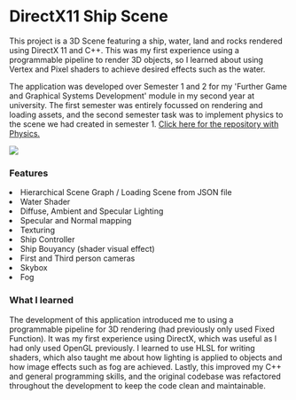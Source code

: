 # DirectX11 Ship Scene

This project is a 3D Scene featuring a ship, water, land and rocks rendered using DirectX 11 and C++. This was my first experience using a programmable pipeline to render 3D objects, so I learned about using Vertex and Pixel shaders to achieve desired effects such as the water.

The application was developed over Semester 1 and 2 for my 'Further Game and Graphical Systems Development' module in my second year at university. The first semester was entirely focussed on rendering and loading assets, and the second semester task was to implement physics to the scene we had created in semester 1. [Click here for the repository with Physics.](https://github.com/AnthonySturdy/DX11-ShipScene-Physics)

<img src="https://github.com/AnthonySturdy/AnthonySturdy/blob/master/Ship_1.gif?raw=true">

### Features
<li>Hierarchical Scene Graph / Loading Scene from JSON file</li>
<li>Water Shader</li>
<li>Diffuse, Ambient and Specular Lighting</li>
<li>Specular and Normal mapping</li>
<li>Texturing</li>
<li>Ship Controller</li>
<li>Ship Bouyancy (shader visual effect)</li>
<li>First and Third person cameras</li>
<li>Skybox</li>
<li>Fog</li>

### What I learned
The development of this application introduced me to using a programmable pipeline for 3D rendering (had previously only used Fixed Function). It was my first experience using DirectX, which was useful as I had only used OpenGL previously. I learned to use HLSL for writing shaders, which also taught me about how lighting is applied to objects and how image effects such as fog are achieved. Lastly, this improved my C++ and general programming skills, and the original codebase was refactored throughout the development to keep the code clean and maintainable.
